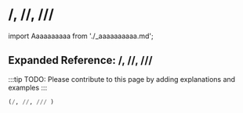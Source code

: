 # /, //, ///

import Aaaaaaaaaa from './_aaaaaaaaaa.md';

<Aaaaaaaaaa />

## Expanded Reference: /, //, ///

:::tip
TODO: Please contribute to this page by adding explanations and examples
:::

```lisp
(/, //, /// )
```
